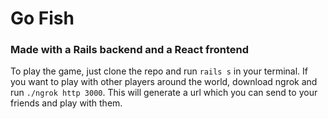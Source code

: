 # Go Fish
### Made with a Rails backend and a React frontend

To play the game, just clone the repo and run `rails s` in your terminal. If you want to play with other players around the world, download ngrok and run `./ngrok http 3000`. This will generate a url which you can send to your friends and play with them.

